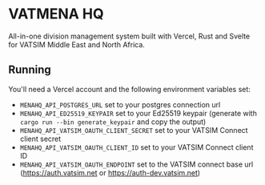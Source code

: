 # VATMENA HQ

All-in-one division management system built with Vercel, Rust and Svelte for VATSIM Middle East and North Africa.

## Running

You'll need a Vercel account and the following environment variables set:

- `MENAHQ_API_POSTGRES_URL` set to your postgres connection url
- `MENAHQ_API_ED25519_KEYPAIR` set to your Ed25519 keypair (generate with `cargo run --bin generate_keypair` and copy the output)
- `MENAHQ_API_VATSIM_OAUTH_CLIENT_SECRET` set to your VATSIM Connect client secret
- `MENAHQ_API_VATSIM_OAUTH_CLIENT_ID` set to your VATSIM Connect client ID
- `MENAHQ_API_VATSIM_OAUTH_ENDPOINT` set to the VATSIM connect base url (https://auth.vatsim.net or https://auth-dev.vatsim.net)